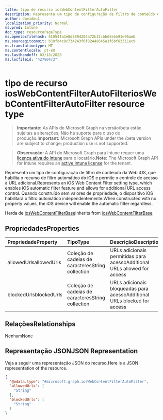 ```yaml
---
title: tipo de recurso iosWebContentFilterAutoFilter
description: Representa um tipo de configuração de filtro de conteúdo da Web iOS, que habilita o recurso de filtro automático do iOS e permite o controle de acesso à URL adicional. Quando construído sem valores de propriedade, o dispositivo iOS habilitará o filtro automático independentemente.
author: davidmu1
localization_priority: Normal
ms.prod: Intune
doc_type: resourcePageType
ms.openlocfilehash: 61054fa3e8d8894203a72b32cbb68ebb91e05aeb
ms.sourcegitcommit: b38fd4c8c734243f6f82448045a1f6bf63311ec9
ms.translationtype: MT
ms.contentlocale: pt-BR
ms.lasthandoff: 03/18/2020
ms.locfileid: "42790472"
---
```

# <a name="ioswebcontentfilterautofilter-resource-type"></a><span data-ttu-id="0b78f-104">tipo de recurso iosWebContentFilterAutoFilter</span><span class="sxs-lookup"><span data-stu-id="0b78f-104">iosWebContentFilterAutoFilter resource type</span></span>

> <span data-ttu-id="0b78f-105">**Importante:** As APIs do Microsoft Graph na versão/beta estão sujeitas a alterações; Não há suporte para o uso de produção.</span><span class="sxs-lookup"><span data-stu-id="0b78f-105">**Important:** Microsoft Graph APIs under the /beta version are subject to change; production use is not supported.</span></span>

> <span data-ttu-id="0b78f-106">**Observação:** A API do Microsoft Graph para Intune requer uma [licença ativa do Intune](https://go.microsoft.com/fwlink/?linkid=839381) para o locatário.</span><span class="sxs-lookup"><span data-stu-id="0b78f-106">**Note:** The Microsoft Graph API for Intune requires an [active Intune license](https://go.microsoft.com/fwlink/?linkid=839381) for the tenant.</span></span>

<span data-ttu-id="0b78f-107">Representa um tipo de configuração de filtro de conteúdo da Web iOS, que habilita o recurso de filtro automático do iOS e permite o controle de acesso à URL adicional.</span><span class="sxs-lookup"><span data-stu-id="0b78f-107">Represents an iOS Web Content Filter setting type, which enables iOS automatic filter feature and allows for additional URL access control.</span></span> <span data-ttu-id="0b78f-108">Quando construído sem valores de propriedade, o dispositivo iOS habilitará o filtro automático independentemente.</span><span class="sxs-lookup"><span data-stu-id="0b78f-108">When constructed with no property values, the iOS device will enable the automatic filter regardless.</span></span>


<span data-ttu-id="0b78f-109">Herda de [iosWebContentFilterBase](../resources/intune-deviceconfig-ioswebcontentfilterbase.md)</span><span class="sxs-lookup"><span data-stu-id="0b78f-109">Inherits from [iosWebContentFilterBase](../resources/intune-deviceconfig-ioswebcontentfilterbase.md)</span></span>

## <a name="properties"></a><span data-ttu-id="0b78f-110">Propriedades</span><span class="sxs-lookup"><span data-stu-id="0b78f-110">Properties</span></span>
|<span data-ttu-id="0b78f-111">Propriedade</span><span class="sxs-lookup"><span data-stu-id="0b78f-111">Property</span></span>|<span data-ttu-id="0b78f-112">Tipo</span><span class="sxs-lookup"><span data-stu-id="0b78f-112">Type</span></span>|<span data-ttu-id="0b78f-113">Descrição</span><span class="sxs-lookup"><span data-stu-id="0b78f-113">Description</span></span>|
|:---|:---|:---|
|<span data-ttu-id="0b78f-114">allowedUrls</span><span class="sxs-lookup"><span data-stu-id="0b78f-114">allowedUrls</span></span>|<span data-ttu-id="0b78f-115">Coleção de cadeias de caracteres</span><span class="sxs-lookup"><span data-stu-id="0b78f-115">String collection</span></span>|<span data-ttu-id="0b78f-116">URLs adicionais permitidas para acesso</span><span class="sxs-lookup"><span data-stu-id="0b78f-116">Additional URLs allowed for access</span></span>|
|<span data-ttu-id="0b78f-117">blockedUrls</span><span class="sxs-lookup"><span data-stu-id="0b78f-117">blockedUrls</span></span>|<span data-ttu-id="0b78f-118">Coleção de cadeias de caracteres</span><span class="sxs-lookup"><span data-stu-id="0b78f-118">String collection</span></span>|<span data-ttu-id="0b78f-119">URLs adicionais bloqueadas para acesso</span><span class="sxs-lookup"><span data-stu-id="0b78f-119">Additional URLs blocked for access</span></span>|

## <a name="relationships"></a><span data-ttu-id="0b78f-120">Relações</span><span class="sxs-lookup"><span data-stu-id="0b78f-120">Relationships</span></span>
<span data-ttu-id="0b78f-121">Nenhum</span><span class="sxs-lookup"><span data-stu-id="0b78f-121">None</span></span>

## <a name="json-representation"></a><span data-ttu-id="0b78f-122">Representação JSON</span><span class="sxs-lookup"><span data-stu-id="0b78f-122">JSON Representation</span></span>
<span data-ttu-id="0b78f-123">Veja a seguir uma representação JSON do recurso.</span><span class="sxs-lookup"><span data-stu-id="0b78f-123">Here is a JSON representation of the resource.</span></span>
<!-- {
  "blockType": "resource",
  "@odata.type": "microsoft.graph.iosWebContentFilterAutoFilter"
}
-->
``` json
{
  "@odata.type": "#microsoft.graph.iosWebContentFilterAutoFilter",
  "allowedUrls": [
    "String"
  ],
  "blockedUrls": [
    "String"
  ]
}
```



